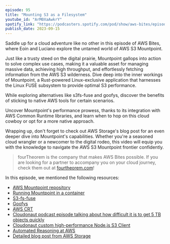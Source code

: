 ```yaml
---
episode: 95
title: "Mounting S3 as a Filesystem"
youtube_id: "ArM0XaAwkrY"
spotify_link: "https://podcasters.spotify.com/pod/show/aws-bites/episodes/95--Mounting-S3-as-a-Filesystem-e297kre"
publish_date: 2023-09-15
---
```


Saddle up for a cloud adventure like no other in this episode of AWS Bites, where Eoin and Luciano explore the untamed world of AWS S3 Mountpoint.

Just like a trusty steed on the digital prairie, Mountpoint gallops into action to solve complex use cases, making it a valuable asset for managing massive data, achieving high throughput, and effortlessly fetching information from the AWS S3 wilderness. Dive deep into the inner workings of Mountpoint, a Rust-powered Linux-exclusive application that harnesses the Linux FUSE subsystem to provide optimal S3 performance.

While exploring alternatives like s3fs-fuse and goofys, discover the benefits of sticking to native AWS tools for certain scenarios.

Uncover Mountpoint's performance prowess, thanks to its integration with AWS Common Runtime libraries, and learn when to hop on this cloud cowboy or opt for a more native approach.

Wrapping up, don't forget to check out AWS Storage's blog post for an even deeper dive into Mountpoint's capabilities. Whether you're a seasoned cloud wrangler or a newcomer to the digital rodeo, this video will equip you with the knowledge to navigate the AWS S3 Mountpoint frontier confidently. 


> fourTheorem is the company that makes AWS Bites possible. If you are looking for a partner to accompany you on your cloud journey, check them out at [fourtheorem.com](https://fourtheorem.com)!


In this episode, we mentioned the following resources:

- [AWS Mountpoint repository](https://github.com/awslabs/mountpoint-s3/)
- [Running Mountpoint in a container](https://github.com/awslabs/mountpoint-s3/tree/main/docker#docker-permissions-and-aws-container-services)
- [S3-fs-fuse](https://github.com/s3fs-fuse/s3fs-fuse)
- [Goofys](https://github.com/kahing/goofys)
- [AWS CRT](https://docs.aws.amazon.com/sdkref/latest/guide/common-runtime.html)
- [Cloudonaut podcast episode talking about how difficult it is to get 5 TB objects quickly](https://www.youtube.com/watch?v=I91GSGXcOh8)
- [Cloudonaut custom high-performance Node.js S3 Client](https://github.com/widdix/s3-getobject-accelerator)
- [Automated Reasoning at AWS](https://aws.amazon.com/blogs/storage/how-automated-reasoning-helps-us-innovate-at-s3-scale/)
- [Detailed blog post from AWS Storage](https://aws.amazon.com/blogs/storage/the-inside-story-on-mountpoint-for-amazon-s3-a-high-performance-open-source-file-client/)
